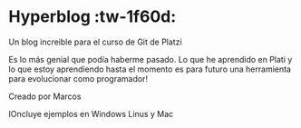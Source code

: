 # Hyperblog :tw-1f60d:
Un blog increible para el curso de Git de Platzi

Es lo más genial que podía haberme pasado. Lo que he aprendido en Plati y lo que estoy aprendiendo hasta el momento es para futuro una herramienta para evolucionar como programador! 

Creado por Marcos

IOncluye ejemplos en Windows Linus y Mac
